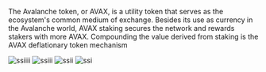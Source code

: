 The Avalanche token, or AVAX, is a utility token that serves as the ecosystem's common medium of exchange. Besides its use as currency in the Avalanche world, AVAX staking secures the network and rewards stakers with more AVAX. Compounding the value derived from staking is the AVAX deflationary token mechanism

<img src="https://i.ibb.co/zPwbCgY/ssiiii.png" alt="ssiiii" border="0">
<img src="https://i.ibb.co/ZMxDZd3/ssiii.png" alt="ssiii" border="0">
<img src="https://i.ibb.co/HrMy9kL/ssii.png" alt="ssii" border="0">
<img src="https://i.ibb.co/ZXZX6yV/ssi.png" alt="ssi" border="0">
